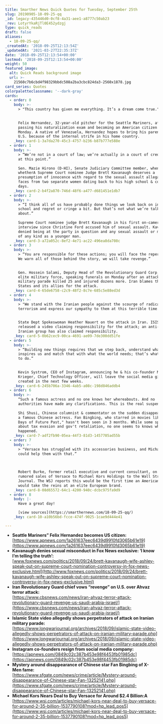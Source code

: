 ```yaml
---
title: Smarther News Quick Quotes for Tuesday, September 25th
slug: 20190905-18-09-25-qq
_id: legacy-435446d0-0cf8-4a31-aee1-a8777c50ab23
_rev: LotyrYkaRjTl0E452ydzgj
type: quick_reads
draft: false
aliases:
  - 18-09-25-qq/
_createdAt: '2018-09-25T12:13:54Z'
_updatedAt: '2021-03-27T22:35:37Z'
date: '2018-09-25T12:13:54+00:00'
lastmod: '2018-09-25T12:13:54+00:00'
weight: 50
featured_image:
  alt: Quick Reads background image
  url: >-
    21560c7b6cbd4f98329bbdc508a2ba3cbc824da3-2560x1878.jpg
card_series: Quotes
colorpaletteclassname: '--dark-gray'
cards:
  - order: 0
    body: >-
      > "This country has given me everything. It’s a dream come true."  
        
        
      Felix Hernandez, 32-year-old pitcher for the Seattle Mariners, after
      passing his naturalization exam and becoming an American citizen on
      Monday. A native of Venezuela, Hernandez hopes to bring his parents to the
      U.S. because of the internal strife in his home country.
    _key: card-1-3a7da270-45c3-4757-b236-b87b777e588e
  - order: 1
    body: >-
      > “We’re not in a court of law; we’re actually in a court of credibility
      at this point.”  
        
      Sen. Mazie Hirono (D-HI), Senate Judiciary Committee member, when asked
      whetherA Supreme Court nominee Judge Brett Kavanaugh deserves a
      presumption of innocence with regard to the sexual assault allegationsA he
      faces from two separate women dating back to his high school & college
      days.
    _key: card-2-b4f2a870-746d-48f6-a477-d681451e1db7
  - order: 2
    body: >-
      > “I think all of us have probably done things we look back on in high
      school and regret or cringe a bit. But that’s not what we’re talking
      about.”  
        
      Supreme Court nominee judge Brett Kavanaugh in his first on-camera
      interview since Christine Ford accused him of sexual assault. Kavanaugh
      denied being at the party in question and any sexual assault or misconduct
      of any kind as a younger man.
    _key: card-3-a72a052c-8ef2-4e71-ac22-496ea8da708c
  - order: 3
    body: >-
      > “You are responsible for these actions; you will face the repercussions.
      We warn all of those behind the story, we will take revenge.”  
        
        
      Gen. Hossein Salami, Deputy Head of the Revolutionary Guard Corp, Iran's
      elite military force, speaking funerals on Monday after an attack on a
      military parade killed 25 and injured dozens more. Iran blames the United
      States and its allies for the attack.
    _key: card-4-65de6758-c2c9-48f2-8c7e-685c5e88ed3d
  - order: 4
    body: >-
      > "We stand with the Iranian people against the scourge of radical Islamic
      terrorism and express our sympathy to them at this terrible time."  
        
        
      State Dept Spokeswoman Heather Nauert on the attack in Iran. ISIS has
      released a video claiming responsibility for the attack; an anti-gov't
      Iranian group has also claimed responsibility.
    _key: card-5-0b62cec9-00ca-4691-ae09-7de300dd51fe
  - order: 5
    body: >-
      > “Building new things requires that we step back, understand what
      inspires us and match that with what the world needs; that’s what we plan
      to do.”  
        
        
      Kevin Systrom, CEO of Instagram, announcing he & his co-founder Mike
      Krieger, Chief Technology Officer, will leave the social media giant they
      created in the next few weeks.
    _key: card-6-245b706a-3346-4ab5-a08c-198d846addb4
  - order: 6
    body: >-
      “Such a famous actress and no one knows her whereabouts. And no
      authorities have made any clarifications. This is the real suspense.”  
        
      Shi Shusi, Chinese columnist & commentator on the sudden disappearance of
      a famous Chinese actress. Fan Bingbing, who starred in movies like "X-Men:
      Days of Future Past," hasn't been seen in 3 months. While some speculate
      about tax evasion and gov't retaliation, no one seems to knows what
      happened.
    _key: card-7-adf2fb90-05ea-44f3-81d3-1457705ad55b
  - order: 7
    body: >-
      > "Versace has struggled with its accessories business, and Michael Kors
      could help them with that.”  
        
        
        
      Robert Burke, former retail executive and current consultant, on the
      rumored sales of Versace to Michael Kors Holdings to the Wall Street
      Journal. The WSJ reports this would be the first time an American company
      would take the reins at an elite European brand.
    _key: card-8-08d65572-64c1-4200-940c-dcbc975fa9d9
  - order: 8
    body: |-
      Have a great day!

      [view sources](https://smarthernews.com/18-09-25-qq/)
    _key: card-10-a10b56bd-fcce-474f-9025-1cae9d444e41

---
```

* **Seattle Mariners” Felix Hernandez becomes US citizen:**  
[https://www.apnews.com/1a261637eec6439d9910fd3065b61e19](https://www.apnews.com/1a261637eec6439d9910fd3065b61e19)
* **Kavanaugh denies sexual misconduct in Fox News exclusive: ‘I know I’m telling the truth’:**  
[www.foxnews.com/politics/2018/09/24/brett-kavanaugh-wife-ashley-speak-out-on-supreme-court-nomination-controversy-in-fox-news-exclusive.html](http://www.foxnews.com/politics/2018/09/24/brett-kavanaugh-wife-ashley-speak-out-on-supreme-court-nomination-controversy-in-fox-news-exclusive.html)
* **Iran Revolutionary Guard chief vows “revenge” on U.S. over Ahvaz terror attack:**  
[https://www.cbsnews.com/news/iran-ahvaz-terror-attack-revolutionary-guard-revenge-us-saudi-arabia-israel/](https://www.cbsnews.com/news/iran-ahvaz-terror-attack-revolutionary-guard-revenge-us-saudi-arabia-israel/)
* **Islamic State video allegedly shows perpetrators of attack on Iranian military parade:**  
[https://www.longwarjournal.org/archives/2018/09/islamic-state-video-allegedly-shows-perpetrators-of-attack-on-iranian-military-parade.php](https://www.longwarjournal.org/archives/2018/09/islamic-state-video-allegedly-shows-perpetrators-of-attack-on-iranian-military-parade.php)
* **Instagram co-founders resign from social media company:**  
[https://apnews.com/0849c02c387b453e98f4453fb01985dc](https://apnews.com/0849c02c387b453e98f4453fb01985dc)
* **Mystery around disappearance of Chinese star Fan Bingbing of X-Men fame:**  
[https://www.sfgate.com/news/crime/article/Mystery-around-disappearance-of-Chinese-star-Fan-13252141.php](https://www.sfgate.com/news/crime/article/Mystery-around-disappearance-of-Chinese-star-Fan-13252141.php)
* **Michael Kors Nears Deal to Buy Versace for Around $2.4 Billion:A**  
[https://www.wsj.com/articles/michael-kors-near-deal-to-buy-versace-for-around-2-35-billion-1537790108?mod=hp_lead_pos5](https://www.wsj.com/articles/michael-kors-near-deal-to-buy-versace-for-around-2-35-billion-1537790108?mod=hp_lead_pos5)